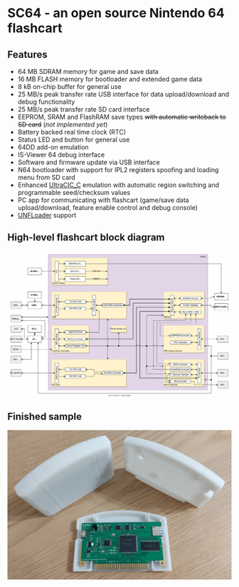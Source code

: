 # SC64 - an open source Nintendo 64 flashcart


## Features
 - 64 MB SDRAM memory for game and save data
 - 16 MB FLASH memory for bootloader and extended game data
 - 8 kB on-chip buffer for general use
 - 25 MB/s peak transfer rate USB interface for data upload/download and debug functionality
 - 25 MB/s peak transfer rate SD card interface
 - EEPROM, SRAM and FlashRAM save types ~~with automatic writeback to SD card~~ (_not implemented yet_)
 - Battery backed real time clock (RTC)
 - Status LED and button for general use
 - 64DD add-on emulation
 - IS-Viewer 64 debug interface
 - Software and firmware update via USB interface
 - N64 bootloader with support for IPL2 registers spoofing and loading menu from SD card
 - Enhanced [UltraCIC_C](https://github.com/jago85/UltraCIC_C) emulation with automatic region switching and programmable seed/checksum values
 - PC app for communicating with flashcart (game/save data upload/download, feature enable control and debug console)
 - [UNFLoader](https://github.com/buu342/N64-UNFLoader) support


## High-level flashcart block diagram

[<img src=".github/sc64_v2_block_diagram.svg" width="800" />](.github/sc64_v2_block_diagram.svg)


## Finished sample

[<img src=".github/sc64_v2_example.jpg" alt="SC64 HW ver: 2.0" width="800" />](.github/sc64_v2_example.jpg)
